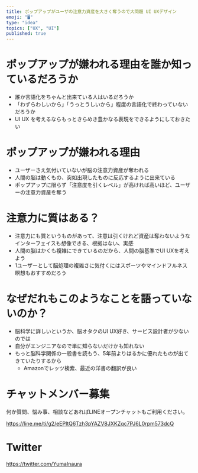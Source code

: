 ```yaml
---
title: ポップアップがユーザの注意力資産を大きく奪うので大問題 UI UXデザイン
emoji: "🖥"
type: "idea"
topics: ["UX", "UI"]
published: true
---
```


# ポップアップが嫌われる理由を誰か知っているだろうか

- 誰か言語化をちゃんと出来ている人はいるだろうか
- 「わずらわしいから」「うっとうしいから」程度の言語化で終わっていないだろうか
- UI UX を考えるならもっときらめき豊かなる表現をできるようにしておきたい

# ポップアップが嫌われる理由

- ユーザーさえ気付いていないが脳の注意力資産が奪われる
- 人間の脳は動くもの、突如出現したものに反応するように出来ている
- ポップアップに限らず「注意度を引くレベル」が高ければ高いほど、ユーザーの注意力資産を奪う

# 注意力に質はある？

- 注意力にも質というものがあって、注意は引くけれど資産は奪わないようなインターフェイスも想像できる、根拠はない、実感
- 人間の脳はかくも複雑にできているのだから、人間の脳基準でUI UXを考えよう
- 1ユーザーとして脳処理の複雑さに気付くにはスポーツやマインドフルネス瞑想もおすすめだろう

# なぜだれもこのようなことを語っていないのか？

- 脳科学に詳しいというか、脳オタクのUI UX好き、サービス設計者が少ないのでは
- 自分がエンジニアなので単に知らないだけかも知れない
- もっと脳科学関係の一般書を読もう、5年前よりはるかに優れたものが出てきていたりするから
  - Amazonでレッツ検索、最近の洋書の翻訳が良い










<!-- Update From Qiita API -->

# チャットメンバー募集


何か質問、悩み事、相談などあればLINEオープンチャットもご利用ください。

https://line.me/ti/g2/eEPltQ6Tzh3pYAZV8JXKZqc7PJ6L0rpm573dcQ





# Twitter


https://twitter.com/YumaInaura


<!-- Update From Qiita API -->



